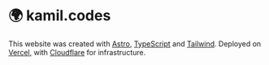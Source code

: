 # 🌍 kamil.codes

This website was created with [Astro](https://astro.build/), [TypeScript](https://www.typescriptlang.org/) and [Tailwind](https://tailwindcss.com/). Deployed on [Vercel](https://vercel.com/), with [Cloudflare](https://www.cloudflare.com/en-gb/) for infrastructure.
